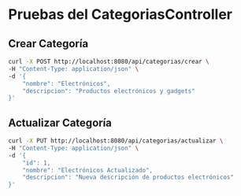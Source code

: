 # Pruebas del CategoriasController

## Crear Categoría

```bash
curl -X POST http://localhost:8080/api/categorias/crear \
-H "Content-Type: application/json" \
-d '{
    "nombre": "Electrónicos",
    "descripcion": "Productos electrónicos y gadgets"
}'
```



## Actualizar Categoría

```bash
curl -X PUT http://localhost:8080/api/categorias/actualizar \
-H "Content-Type: application/json" \
-d '{
    "id": 1,
    "nombre": "Electrónicos Actualizado",
    "descripcion": "Nueva descripción de productos electrónicos"
}'
```


